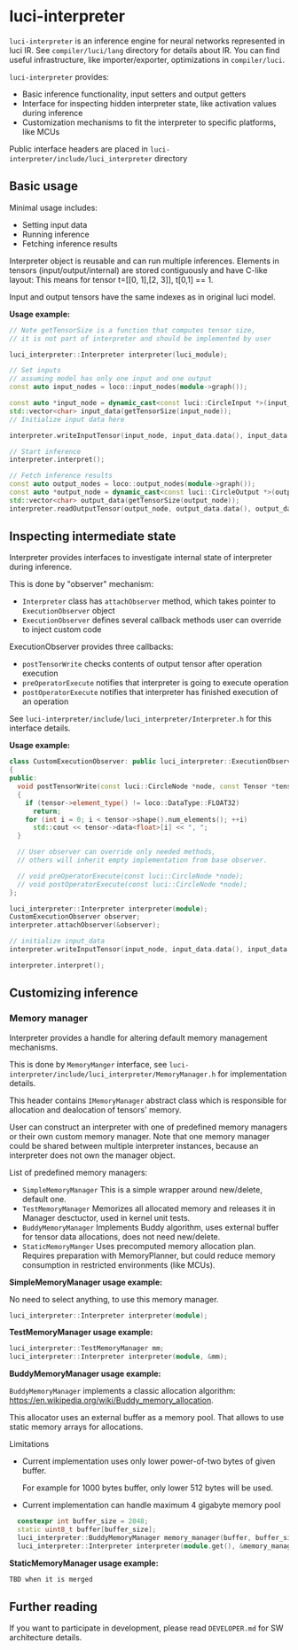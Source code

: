 # luci-interpreter

`luci-interpreter` is an inference engine for neural networks represented in luci IR.
See `compiler/luci/lang` directory for details about IR.
You can find useful infrastructure, like importer/exporter, optimizations in `compiler/luci`.

`luci-interpreter` provides:
- Basic inference functionality, input setters and output getters
- Interface for inspecting hidden interpreter state, like activation values during inference
- Customization mechanisms to fit the interpreter to specific platforms, like MCUs

Public interface headers are placed in `luci-interpreter/include/luci_interpreter` directory

## Basic usage

Minimal usage includes:
- Setting input data
- Running inference
- Fetching inference results

Interpreter object is reusable and can run multiple inferences.
Elements in tensors (input/output/internal) are stored contiguously and have C-like layout:
This means for tensor t=[[0, 1],[2, 3]], t[0,1] == 1.

Input and output tensors have the same indexes as in original luci model. 

**Usage example:**
``` c++
// Note getTensorSize is a function that computes tensor size,
// it is not part of interpreter and should be implemented by user 

luci_interpreter::Interpreter interpreter(luci_module);

// Set inputs
// assuming model has only one input and one output
const auto input_nodes = loco::input_nodes(module->graph());

const auto *input_node = dynamic_cast<const luci::CircleInput *>(input_nodes[0]);
std::vector<char> input_data(getTensorSize(input_node));
// Initialize input data here

interpreter.writeInputTensor(input_node, input_data.data(), input_data.size());

// Start inference
interpreter.interpret();

// Fetch inference results
const auto output_nodes = loco::output_nodes(module->graph());
const auto *output_node = dynamic_cast<const luci::CircleOutput *>(output_nodes[0]);
std::vector<char> output_data(getTensorSize(output_node));
interpreter.readOutputTensor(output_node, output_data.data(), output_data.size());
```

## Inspecting intermediate state

Interpreter provides interfaces to investigate internal state of interpreter during inference.

This is done by "observer" mechanism:
- `Interpreter` class has `attachObserver` method, which takes pointer to `ExecutionObserver` object
- `ExecutionObserver` defines several callback methods user can override to inject custom code

ExecutionObserver provides three callbacks:
- `postTensorWrite` checks contents of output tensor after operation execution
- `preOperatorExecute` notifies that interpreter is going to execute operation
- `postOperatorExecute` notifies that interpreter has finished execution of an operation

See `luci-interpreter/include/luci_interpreter/Interpreter.h` for this interface details.

**Usage example:**
``` c++
class CustomExecutionObserver: public luci_interpreter::ExecutionObserver
{
public:
  void postTensorWrite(const luci::CircleNode *node, const Tensor *tensor) override
  {
    if (tensor->element_type() != loco::DataType::FLOAT32)
      return;
    for (int i = 0; i < tensor->shape().num_elements(); ++i)
      std::cout << tensor->data<float>[i] << ", ";
  }

  // User observer can override only needed methods,
  // others will inherit empty implementation from base observer.

  // void preOperatorExecute(const luci::CircleNode *node);
  // void postOperatorExecute(const luci::CircleNode *node);
};

luci_interpreter::Interpreter interpreter(module);
CustomExecutionObserver observer;
interpreter.attachObserver(&observer);

// initialize input_data
interpreter.writeInputTensor(input_node, input_data.data(), input_data.size());

interpreter.interpret();
```

## Customizing inference

### Memory manager

Interpreter provides a handle for altering default memory management mechanisms.

This is done by `MemoryManger` interface, see `luci-interpreter/include/luci_interpreter/MemoryManager.h` for implementation details.

This header contains `IMemoryManager` abstract class which is responsible for allocation and dealocation of tensors' memory.

User can construct an interpreter with one of predefined memory managers or their own custom memory manager.
Note that one memory manager could be shared between multiple interpreter instances, because an interpreter does not own the manager object. 

List of predefined memory managers:
- `SimpleMemoryManager` This is a simple wrapper around new/delete, default one.
- `TestMemoryManager` Memorizes all allocated memory and releases it in Manager desctuctor, used in kernel unit tests.
- `BuddyMemoryManager` Implements Buddy algorithm, uses external buffer for tensor data allocations, does not need new/delete.
- `StaticMemoryManger` Uses precomputed memory allocation plan. Requires preparation with MemoryPlanner, but could reduce memory consumption in restricted environments (like MCUs).

**SimpleMemoryManager usage example:**

No need to select anything, to use this memory manager.
``` c++
luci_interpreter::Interpreter interpreter(module);
```

**TestMemoryManager usage example:**

``` c++
luci_interpreter::TestMemoryManager mm;
luci_interpreter::Interpreter interpreter(module, &mm);
```

**BuddyMemoryManager usage example:**

`BuddyMemoryManager` implements a classic allocation algorithm: https://en.wikipedia.org/wiki/Buddy_memory_allocation.

This allocator uses an external buffer as a memory pool. That allows to use static memory arrays for allocations.

Limitations
- Current implementation uses only lower power-of-two bytes of given buffer.

  For example for 1000 bytes buffer, only lower 512 bytes will be used.
- Current implementation can handle maximum 4 gigabyte memory pool

``` c++
  constexpr int buffer_size = 2048;
  static uint8_t buffer[buffer_size];
  luci_interpreter::BuddyMemoryManager memory_manager(buffer, buffer_size);
  luci_interpreter::Interpreter interpreter(module.get(), &memory_manager);
```

**StaticMemoryManager usage example:**
``` c++
TBD when it is merged
```

## Further reading

If you want to participate in development, please read `DEVELOPER.md` for SW architecture details.
